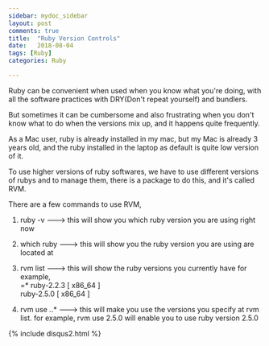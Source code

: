 ```yaml
---
sidebar: mydoc_sidebar
layout: post
comments: true
title:  "Ruby Version Controls"
date:   2018-08-04
tags: [Ruby] 
categories: Ruby 

---
```


Ruby can be convenient when used when you know what you're doing,
with all the software practices with DRY(Don't repeat yourself) and bundlers.

But sometimes it can be cumbersome and also frustrating when you don't know
what to do when the versions mix up, and it happens quite frequently.

As a Mac user, ruby is already installed in my mac, 
but my Mac is already 3 years old, and the ruby installed in the laptop
as default is quite low version of it.

To use higher versions of ruby softwares, we have to use different versions of rubys
and to manage them, there is a package to do this, and it's called RVM.

There are a few commands to use RVM,

1. ruby -v
---> this will show you which ruby version you are using right now

2. which ruby
---> this will show you the ruby version you are using are located at

3. rvm list
---> this will show the ruby versions you currently have
for example, <br>
=* ruby-2.2.3 [ x86_64 ]<br>
   ruby-2.5.0 [ x86_64 ]<br>


4. rvm use *.*.*
---> this will make you use the versions you specify at rvm list.
for example, rvm use 2.5.0 will enable you to use ruby version 2.5.0

{% include disqus2.html %}